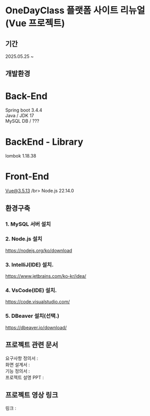 # OneDayClass 플랫폼 사이트 리뉴얼 (Vue 프로젝트)
## 기간
2025.05.25 ~ 

## 개발환경
# Back-End
Spring boot 3.4.4 </br>
Java / JDK 17 </br>
MySQL DB / ??? </br>

# BackEnd - Library
lombok 1.18.38

# Front-End
Vue@3.5.13 /br>
Node.js 22.14.0 </br>

## 환경구축
### 1. MySQL 서버 설치 </br>

### 2. Node.js 설치 </br>
https://nodejs.org/ko/download

### 3. IntelliJ(IDE) 설치. </br>
https://www.jetbrains.com/ko-kr/idea/

### 4. VsCode(IDE) 설치. </br>
https://code.visualstudio.com/

### 5. DBeaver 설치(선택.) </br>
https://dbeaver.io/download/

## 프로젝트 관련 문서
요구사항 정의서 : </br>
화면 설계서 : </br>
기능 정의서 : </br>
프로젝트 설명 PPT : </br>

## 프로젝트 영상 링크
링크 : 
